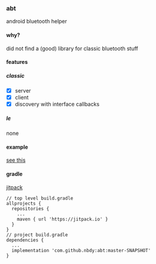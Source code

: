 ### abt
android bluetooth helper
#### why?
did not find a (good) library for classic bluetooth stuff
#### features
##### classic
- [x] server
- [x] client
- [x] discovery with interface callbacks
##### le
none
#### example
[see this](https://github.com/nbdy/android_contacts/blob/master/app/src/main/java/io/eberlein/contacts/ui/FragmentSync.java)
#### gradle
[jitpack](https://jitpack.io/#nbdy/abt/)
```
// top level build.gradle
allprojects {
  repositories {
    ...
    maven { url 'https://jitpack.io' }
  }
}
// project build.gradle
dependencies {
  ...
  implementation 'com.github.nbdy:abt:master-SNAPSHOT'
}
```
